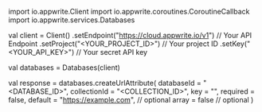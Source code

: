 import io.appwrite.Client
import io.appwrite.coroutines.CoroutineCallback
import io.appwrite.services.Databases

val client = Client()
    .setEndpoint("https://cloud.appwrite.io/v1") // Your API Endpoint
    .setProject("<YOUR_PROJECT_ID>") // Your project ID
    .setKey("<YOUR_API_KEY>") // Your secret API key

val databases = Databases(client)

val response = databases.createUrlAttribute(
    databaseId = "<DATABASE_ID>",
    collectionId = "<COLLECTION_ID>",
    key = "",
    required = false,
    default = "https://example.com", // optional
    array = false // optional
)
